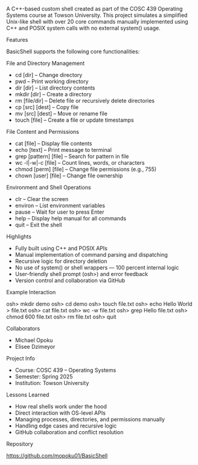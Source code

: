 A C++-based custom shell created as part of the COSC 439 Operating Systems course at Towson University.
This project simulates a simplified Unix-like shell with over 20 core commands manually implemented using C++ and POSIX system calls with no external system() usage.

Features

BasicShell supports the following core functionalities:

File and Directory Management
- cd [dir] – Change directory
- pwd – Print working directory
- dir [dir] – List directory contents
- mkdir [dir] – Create a directory
- rm [file/dir] – Delete file or recursively delete directories
- cp [src] [dest] – Copy file
- mv [src] [dest] – Move or rename file
- touch [file] – Create a file or update timestamps

File Content and Permissions
- cat [file] – Display file contents
- echo [text] – Print message to terminal
- grep [pattern] [file] – Search for pattern in file
- wc -l|-w|-c [file] – Count lines, words, or characters
- chmod [perm] [file] – Change file permissions (e.g., 755)
- chown [user] [file] – Change file ownership

Environment and Shell Operations
- clr – Clear the screen
- environ – List environment variables
- pause – Wait for user to press Enter
- help – Display help manual for all commands
- quit – Exit the shell

Highlights

- Fully built using C++ and POSIX APIs
- Manual implementation of command parsing and dispatching
- Recursive logic for directory deletion
- No use of system() or shell wrappers — 100 percent internal logic
- User-friendly shell prompt (osh>) and error feedback
- Version control and collaboration via GitHub

Example Interaction

osh> mkdir demo
osh> cd demo
osh> touch file.txt
osh> echo Hello World > file.txt
osh> cat file.txt
osh> wc -w file.txt
osh> grep Hello file.txt
osh> chmod 600 file.txt
osh> rm file.txt
osh> quit

Collaborators

- Michael Opoku
- Elisee Dzimeyor

Project Info

- Course: COSC 439 – Operating Systems
- Semester: Spring 2025
- Institution: Towson University

Lessons Learned

- How real shells work under the hood
- Direct interaction with OS-level APIs
- Managing processes, directories, and permissions manually
- Handling edge cases and recursive logic
- GitHub collaboration and conflict resolution

Repository

https://github.com/mopoku01/BasicShell
